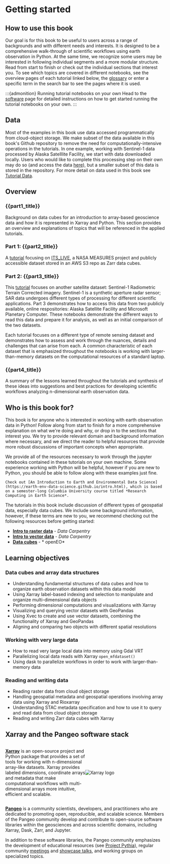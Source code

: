 # Getting started

## How to use this book

Our goal is for this book to be useful to users across a range of backgrounds and with different needs and interests. It is designed to be a comprehensive walk-through of scientific workflows using earth observation in Python. At the same time, we recognize some users may be interested in following individual segments and a more modular structure. Read from start to finish or check out the individual sections that interest you. To see which topics are covered in different notebooks, see the overview pages of each tutorial linked below, the [glossary](../pt4/glossary.md) or enter a specific term in the search bar to see the pages where it is used.

:::{admonition} Running tutorial notebooks on your own
Head to the [software](software.md) page for detailed instructions on how to get started running the tutorial notebooks on your own.
:::

## Data

Most of the examples in this book use data accessed programmatically from cloud-object storage. We make subset of the data available in this book's Github repository to remove the need for computationally-intensive operations in the tutorials. In one example, working with Sentinel-1 data processed by Alaska Satelllite Facility, we start with data downloaded locally. Users who would like to complete this processing step on their own may do so (and access the data [here]()), but a smaller subset of this data is stored in the repository. For more detail on data used in this book see [Tutorial Data](../background/tutorial_data.md).


## Overview

### {{part1_title}}
Background on data cubes for an introduction to array-based geoscience data and how it is represented in Xarray and Python. This section provides an overview and explanations of topics that will be referenced in the applied tutorials.

### Part 1: {{part2_title}}
A [tutorial]((itslive_intro.md)) focusing on [ITS_LIVE](https://its-live.jpl.nasa.gov/), a NASA MEASURES project and publicly accessible dataset stored in an AWS S3 repo as Zarr data cubes. 

### Part 2: {{part3_title}}
This [tutorial](sentinel1_intro.md) focuses on another satellite dataset: Sentinel-1 Radiometric Terrain Corrected imagery. Sentinel-1 is a synthetic aperture radar sensor; SAR data undergoes different types of processing for different scientific applications. Part 3 demonstrates how to access this data from two publicly available, online respositories: Alaska Satellite Facility and Microsoft Planetary Computer. These notebooks demonstrate the different ways to read this data and prepare it for analysis, as well as an initial comparison of the two datasets. 

Each tutorial focuses on a different type of remote sensing dataset and demonstrates how to assess and work through the nuances, details and challenges that can arise from each. A common characteristic of each dataset that is emphasized throughout the notebooks is working with larger-than-memory datasets on the computational resources of a standard laptop. 

### {{part4_title}}

A summary of the lessons learned throughout the tutorials and synthesis of these ideas into suggestions and best practices for developing scientific workflows analyzing n-dimensional earth observation data. 

## Who is this book for?

This book is for anyone who is interested in working with earth observation data in Python! Follow along from start to finish for a more comprehensive explanation on what we're doing and why, or drop in to the sections that interest you. We try to provide relevant domain and background information where necessary, and we direct the reader to helpful resources that provide more robust discussions of important concepts when appropriate.

We provide all of the resources necessary to work through the jupyter notebooks contained in these tutorials on your own machine. Some experience working with Python will be helpful, however if you are new to Python, you should be able to follow along with these examples just fine. 

```{admonition} If you'd like a more thorough background on working with geospatial data in Python 
Check out [An Introduction to Earth and Environmental Data Science](https://earth-env-data-science.github.io/intro.html), which is based on a semester-long Columbia University course titled *Research Computing in Earth Science*.
```

The tutorials in this book include discussion of different types of geospatial data, especially data cubes. We include some background information, however, if these terms are new to you, we recommend checking out the following resources before getting started: 

- [**Intro to raster data**](https://datacarpentry.github.io/organization-geospatial/01-intro-raster-data.html#data-structures-raster-and-vector) - *Data Carpentry*
- [**Intro to vector data**](https://datacarpentry.github.io/organization-geospatial/02-intro-vector-data.html#about-vector-data) - *Data Carpentry*
- [**Data cubes**](https://openeo.org/documentation/1.0/datacubes.html#what-are-datacubes) - * openEO*

## Learning objectives

### Data cubes and array data structures
- Understanding fundamental structures of data cubes and how to organize earth observation datasets within this data model
- Using Xarray label-based indexing and selection to manipulate and organize multi-dimensional data objects
- Performing dimensional computations and visualizations with Xarray
- Visualizing and querying vector datasets with GeoPandas
- Using Xvec to create and use vector datasets, combining the functionality of Xarray and GeoPandas 
- Aligning and comparing two objects with different spatial resolutions

### Working with very large data
- How to read very large local data into memory using Gdal VRT 
- Parallelizing local data reads with Xarray `open_mfdataset()`
- Using dask to parallelize workflows in order to work with larger-than-memory data

### Reading and writing data
- Reading raster data from cloud object storage
- Handling geospatial metadata and geospatial operations involving array data using Xarray and Rioxarray
- Understanding STAC metadata specification and how to use it to query and read data from cloud object storage
- Reading and writing Zarr data cubes with Xarray


## Xarray and the Pangeo software stack


<div style="display: flex; align-items: center;">
  <div style="flex: 1;">
    <p><strong><a href="https://xarray.dev/">Xarray</a></strong> is an open-source project and Python package that provides a set of tools for working with n-dimensional array-like datasets. Xarray provides labeled dimensions, coordinate arrays and metadata that make computational workflows with multi-dimensional arrays more intuitive, efficient and scalable.</p>
  </div>
  <div style="flex: 1;">
    <img src="/JOSE_tutorials_submission/book/logos/Xarray_Logo_RGB_Final.svg" alt="Xarray logo" style="max-width: 100%;">
  </div>
</div>

**[Pangeo](https://www.pangeo.io/)** is a community scientists, developers, and practitioners who are dedicated to promoting open, reproducible, and scalable science. Members of the Pangeo community develop and contribute to open-source software libraries within the geosciences and across scientific domains, including Xarray, Dask, Zarr, and Jupyter.

In addition to these software libraries, the Pangeo community emphasizes the development of educational resources (see [Project Pythia](https://foundations.projectpythia.org/landing-page.html)), regular community [meetings](https://www.pangeo.io/meetings) and [showcase talks](https://www.pangeo.io/showcase), and working groups on specialized topics. 
